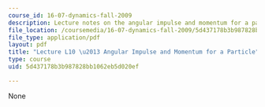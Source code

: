 ```yaml
---
course_id: 16-07-dynamics-fall-2009
description: Lecture notes on the angular impulse and momentum for a particle.
file_location: /coursemedia/16-07-dynamics-fall-2009/5d437178b3b987828bb1062eb5d020ef_MIT16_07F09_Lec10.pdf
file_type: application/pdf
layout: pdf
title: "Lecture L10 \u2013 Angular Impulse and Momentum for a Particle"
type: course
uid: 5d437178b3b987828bb1062eb5d020ef

---
```

None